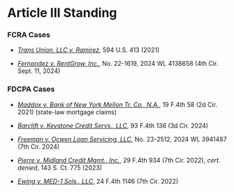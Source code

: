 # Article III Standing

### FCRA Cases
- [*Trans Union, LLC v. Ramirez*](https://www.westlaw.com/Document/I8f17c3c7d55411eb850ac132f535d1eb/View/FullText.html?transitionType=Default&contextData=(sc.Default)&VR=3.0&RS=cblt1.0), 594 U.S. 413 (2021)

- [*Fernandez v. RentGrow, Inc.*](https://www.westlaw.com/Document/I2876b310705a11efbff58ae190e56f6b/View/FullText.html?transitionType=Default&contextData=(sc.Default)&VR=3.0&RS=cblt1.0), No. 22-1619, 2024 WL 4138658 (4th Cir. Sept. 11, 2024)
  
### FDCPA Cases
- [*Maddox v. Bank of New York Mellon Tr. Co., N.A.*](https://www.westlaw.com/Document/I2aad6cd047c911ecbe28a1944976b7ad/View/FullText.html?transitionType=Default&contextData=(sc.Default)&VR=3.0&RS=cblt1.0), 19 F.4th 58 (2d Cir. 2021) (state-law mortgage claims)

- [*Barclift v. Keystone Credit Servs., LLC*](https://www.westlaw.com/Document/Id0688670cd2111eea701fc879df517b5/View/FullText.html?transitionType=Default&contextData=(sc.Default)&VR=3.0&RS=cblt1.0), 93 F.4th 136 (3d Cir. 2024)

- [*Freeman v. Ocwen Loan Servicing, LLC*](https://www.westlaw.com/Document/Ib63962a063d611efa914c5573da8f791/View/FullText.html?transitionType=Default&contextData=(sc.Default)&VR=3.0&RS=cblt1.0), No. 23-2512, 2024 WL 3941487 (7th Cir. 2024)

- [*Pierre v. Midland Credit Mgmt., Inc.*](https://www.westlaw.com/Document/Ib4d4fde0b22e11ecbc539a6a9fc685ab/View/FullText.html?transitionType=Default&contextData=(sc.Default)&VR=3.0&RS=cblt1.0), 29 F.4th 934 (7th Cir. 2022), *cert. denied*, 143 S. Ct. 775 (2023)

- [*Ewing v. MED-1 Sols., LLC*](https://www.westlaw.com/Document/I40cb2390846911ecb061fecc2fb6bc54/View/FullText.html?transitionType=Default&contextData=(sc.Default)&VR=3.0&RS=cblt1.0), 24 F.4th 1146 (7th Cir. 2022)